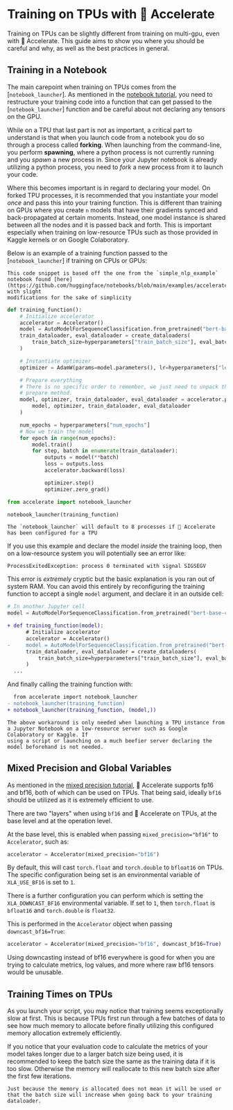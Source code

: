 <!--Copyright 2022 The HuggingFace Team. All rights reserved.

Licensed under the Apache License, Version 2.0 (the "License"); you may not use this file except in compliance with
the License. You may obtain a copy of the License at

http://www.apache.org/licenses/LICENSE-2.0

Unless required by applicable law or agreed to in writing, software distributed under the License is distributed on
an "AS IS" BASIS, WITHOUT WARRANTIES OR CONDITIONS OF ANY KIND, either express or implied. See the License for the
specific language governing permissions and limitations under the License.

⚠️ Note that this file is in Markdown but contain specific syntax for our doc-builder (similar to MDX) that may not be
rendered properly in your Markdown viewer.
-->

# Training on TPUs with 🤗 Accelerate

Training on TPUs can be slightly different from training on multi-gpu, even with 🤗 Accelerate. This guide aims to show you 
where you should be careful and why, as well as the best practices in general.

## Training in a Notebook

The main carepoint when training on TPUs comes from the [`notebook_launcher`]. As mentioned in the [notebook tutorial](../usage_guides/notebook), you need to 
restructure your training code into a function that can get passed to the [`notebook_launcher`] function and be careful about not declaring any tensors on the GPU.

While on a TPU that last part is not as important, a critical part to understand is that when you launch code from a notebook you do so through a process called **forking**. 
When launching from the command-line, you perform **spawning**, where a python process is not currently running and you *spawn* a new process in. Since your Jupyter notebook is already 
utilizing a python process, you need to *fork* a new process from it to launch your code. 

Where this becomes important is in regard to declaring your model. On forked TPU processes, it is recommended that you instantiate your model *once* and pass this into your 
training function. This is different than training on GPUs where you create `n` models that have their gradients synced and back-propagated at certain moments. Instead, one 
model instance is shared between all the nodes and it is passed back and forth. This is important especially when training on low-resource TPUs such as those provided in Kaggle kernels or
on Google Colaboratory. 

Below is an example of a training function passed to the [`notebook_launcher`] if training on CPUs or GPUs:

<Tip>

    This code snippet is based off the one from the `simple_nlp_example` notebook found [here](https://github.com/huggingface/notebooks/blob/main/examples/accelerate/simple_nlp_example.ipynb) with slight 
    modifications for the sake of simplicity

</Tip>

```python
def training_function():
    # Initialize accelerator
    accelerator = Accelerator()
    model = AutoModelForSequenceClassification.from_pretrained("bert-base-cased", num_labels=2)
    train_dataloader, eval_dataloader = create_dataloaders(
        train_batch_size=hyperparameters["train_batch_size"], eval_batch_size=hyperparameters["eval_batch_size"]
    )

    # Instantiate optimizer
    optimizer = AdamW(params=model.parameters(), lr=hyperparameters["learning_rate"])

    # Prepare everything
    # There is no specific order to remember, we just need to unpack the objects in the same order we gave them to the
    # prepare method.
    model, optimizer, train_dataloader, eval_dataloader = accelerator.prepare(
        model, optimizer, train_dataloader, eval_dataloader
    )

    num_epochs = hyperparameters["num_epochs"]
    # Now we train the model
    for epoch in range(num_epochs):
        model.train()
        for step, batch in enumerate(train_dataloader):
            outputs = model(**batch)
            loss = outputs.loss
            accelerator.backward(loss)

            optimizer.step()
            optimizer.zero_grad()
```

```python
from accelerate import notebook_launcher

notebook_launcher(training_function)
```

<Tip>

    The `notebook_launcher` will default to 8 processes if 🤗 Accelerate has been configured for a TPU

</Tip>

If you use this example and declare the model *inside* the training loop, then on a low-resource system you will potentially see an error 
like:

```
ProcessExitedException: process 0 terminated with signal SIGSEGV
```

This error is *extremely* cryptic but the basic explanation is you ran out of system RAM. You can avoid this entirely by reconfiguring the training function to 
accept a single `model` argument, and declare it in an outside cell:

```python
# In another Jupyter cell
model = AutoModelForSequenceClassification.from_pretrained("bert-base-cased", num_labels=2)
```

```diff
+ def training_function(model):
      # Initialize accelerator
      accelerator = Accelerator()
-     model = AutoModelForSequenceClassification.from_pretrained("bert-base-cased", num_labels=2)
      train_dataloader, eval_dataloader = create_dataloaders(
          train_batch_size=hyperparameters["train_batch_size"], eval_batch_size=hyperparameters["eval_batch_size"]
      )
  ...
```

And finally calling the training function with:

```diff
  from accelerate import notebook_launcher
- notebook_launcher(training_function)
+ notebook_launcher(training_function, (model,))
```

<Tip>

    The above workaround is only needed when launching a TPU instance from a Jupyter Notebook on a low-resource server such as Google Colaboratory or Kaggle. If 
    using a script or launching on a much beefier server declaring the model beforehand is not needed.

</Tip>

## Mixed Precision and Global Variables 

As mentioned in the [mixed precision tutorial](../usage_guides/mixed_precision), 🤗 Accelerate supports fp16 and bf16, both of which can be used on TPUs.
That being said, ideally `bf16` should be utilized as it is extremely efficient to use.

There are two "layers" when using `bf16` and 🤗 Accelerate on TPUs, at the base level and at the operation level. 

At the base level, this is enabled when passing `mixed_precision="bf16"` to `Accelerator`, such as:
```python
accelerator = Accelerator(mixed_precision="bf16")
```
By default, this will cast `torch.float` and `torch.double` to `bfloat16` on TPUs. 
The specific configuration being set is an environmental variable of `XLA_USE_BF16` is set to `1`.

There is a further configuration you can perform which is setting the `XLA_DOWNCAST_BF16` environmental variable. If set to `1`, then 
`torch.float` is `bfloat16` and `torch.double` is `float32`.

This is performed in the `Accelerator` object when passing `downcast_bf16=True`:
```python
accelerator = Accelerator(mixed_precision="bf16", downcast_bf16=True)
```

Using downcasting instead of bf16 everywhere is good for when you are trying to calculate metrics, log values, and more where raw bf16 tensors would be unusable. 

## Training Times on TPUs

As you launch your script, you may notice that training seems exceptionally slow at first. This is because TPUs
first run through a few batches of data to see how much memory to allocate before finally utilizing this configured 
memory allocation extremely efficiently. 

If you notice that your evaluation code to calculate the metrics of your model takes longer due to a larger batch size being used, 
it is recommended to keep the batch size the same as the training data if it is too slow. Otherwise the memory will reallocate to this 
new batch size after the first few iterations. 

<Tip>

    Just because the memory is allocated does not mean it will be used or that the batch size will increase when going back to your training dataloader.

</Tip>
